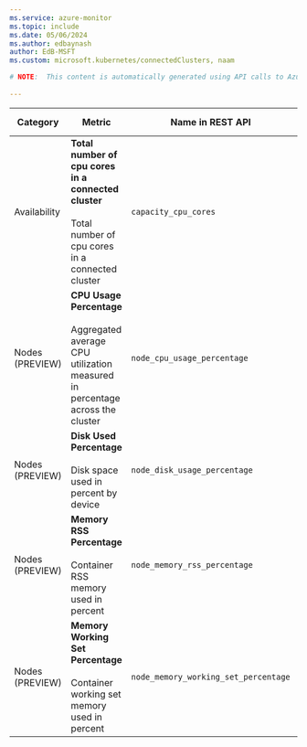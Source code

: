 ```yaml
---
ms.service: azure-monitor
ms.topic: include
ms.date: 05/06/2024
ms.author: edbaynash
author: EdB-MSFT
ms.custom: microsoft.kubernetes/connectedClusters, naam

# NOTE:  This content is automatically generated using API calls to Azure. Any edits made on these files will be overwritten in the next run of the script. 
 
---
```



|Category|Metric|Name in REST API|Unit|Aggregation|Dimensions|Time Grains|DS Export|
|---|---|---|---|---|---|---|---|
|Availability|**Total number of cpu cores in a connected cluster**<br><br>Total number of cpu cores in a connected cluster |`capacity_cpu_cores` |Count |Total, Average |\<none\>|PT1M |Yes|
|Nodes (PREVIEW)|**CPU Usage Percentage**<br><br>Aggregated average CPU utilization measured in percentage across the cluster |`node_cpu_usage_percentage` |Percent |Maximum, Average |`node`, `nodepool`|PT1M, PT5M, PT15M, PT30M, PT1H, PT6H, PT12H |Yes|
|Nodes (PREVIEW)|**Disk Used Percentage**<br><br>Disk space used in percent by device |`node_disk_usage_percentage` |Percent |Maximum, Average |`node`, `nodepool`, `device`|PT1M, PT5M, PT15M, PT30M, PT1H, PT6H, PT12H |Yes|
|Nodes (PREVIEW)|**Memory RSS Percentage**<br><br>Container RSS memory used in percent |`node_memory_rss_percentage` |Percent |Maximum, Average |`node`, `nodepool`|PT1M, PT5M, PT15M, PT30M, PT1H, PT6H, PT12H |Yes|
|Nodes (PREVIEW)|**Memory Working Set Percentage**<br><br>Container working set memory used in percent |`node_memory_working_set_percentage` |Percent |Maximum, Average |`node`, `nodepool`|PT1M, PT5M, PT15M, PT30M, PT1H, PT6H, PT12H |Yes|